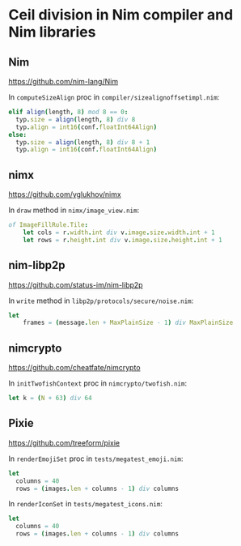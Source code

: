 # Ceil division in Nim compiler and Nim libraries

## Nim

https://github.com/nim-lang/Nim

In `computeSizeAlign` proc in `compiler/sizealignoffsetimpl.nim`:

```nim
elif align(length, 8) mod 8 == 0:
  typ.size = align(length, 8) div 8
  typ.align = int16(conf.floatInt64Align)
else:
  typ.size = align(length, 8) div 8 + 1
  typ.align = int16(conf.floatInt64Align)
```

## nimx

https://github.com/yglukhov/nimx

In `draw` method in `nimx/image_view.nim`:

```nim
of ImageFillRule.Tile:
    let cols = r.width.int div v.image.size.width.int + 1
    let rows = r.height.int div v.image.size.height.int + 1
```

## nim-libp2p

https://github.com/status-im/nim-libp2p

In `write` method in `libp2p/protocols/secure/noise.nim`:

```nim
let
    frames = (message.len + MaxPlainSize - 1) div MaxPlainSize
```

## nimcrypto

https://github.com/cheatfate/nimcrypto

In `initTwofishContext` proc in `nimcrypto/twofish.nim`:

```nim
let k = (N + 63) div 64
```

## Pixie

https://github.com/treeform/pixie

In `renderEmojiSet` proc in `tests/megatest_emoji.nim`:

```nim
let
  columns = 40
  rows = (images.len + columns - 1) div columns
```

In `renderIconSet` in `tests/megatest_icons.nim`:

```nim
let
  columns = 40
  rows = (images.len + columns - 1) div columns
```
